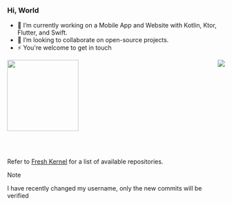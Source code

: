 ### Hi, World 

- 🔭 I’m currently working on a Mobile App and Website with Kotlin, Ktor, Flutter, and Swift.
- 🌱 I’m looking to collaborate on open-source projects.
- ⚡ You're welcome to get in touch

<img src="https://github-readme-stats-sigma-five.vercel.app/api/top-langs/?username=EchoEllet&layout=compact&langs_count=50" align="right" />
<img src="https://github-readme-stats-sigma-five.vercel.app/api?username=EchoEllet" height="165" />

<br><br>

Refer to [Fresh Kernel](https://github.com/FreshKernel) for a list of available repositories.

> [!NOTE]
> I have recently changed my username, only the new commits will be verified
